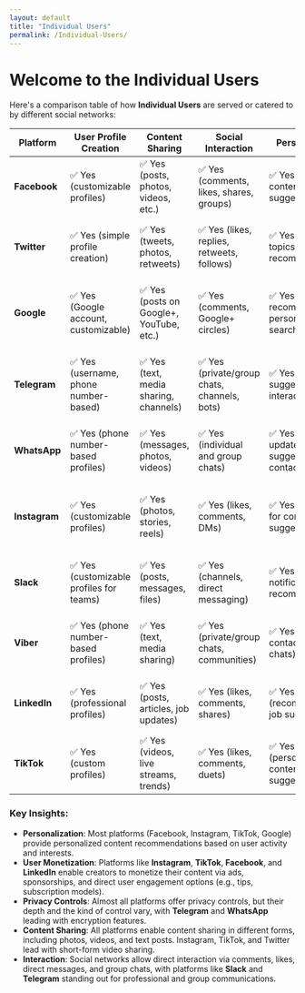 ```yaml
---
layout: default
title: "Individual Users"
permalink: /Individual-Users/
---
```


# Welcome to the Individual Users

Here's a comparison table of how **Individual Users** are served or catered to by different social networks:

| **Platform**    | **User Profile Creation** | **Content Sharing** | **Social Interaction** | **Personalization** | **Privacy Controls** | **User Monetization** | **User Engagement** | **Access to Features** |
|-----------------|---------------------------|----------------------|------------------------|---------------------|----------------------|-----------------------|----------------------|------------------------|
| **Facebook**    | ✅ Yes (customizable profiles) | ✅ Yes (posts, photos, videos, etc.) | ✅ Yes (comments, likes, shares, groups) | ✅ Yes (targeted content, friend suggestions) | ✅ Yes (privacy settings for posts, data) | ✅ Yes (ad preferences, content creation) | ✅ Yes (messaging, reactions, notifications) | ✅ Yes (advanced features with premium access) |
| **Twitter**     | ✅ Yes (simple profile creation) | ✅ Yes (tweets, photos, retweets) | ✅ Yes (likes, replies, retweets, follows) | ✅ Yes (trending topics, recommendations) | ✅ Yes (privacy controls for tweets, followers) | ✅ Yes (promoted content, tips) | ✅ Yes (direct messages, trending hashtags) | ✅ Yes (premium Twitter Blue access) |
| **Google**      | ✅ Yes (Google account, customizable) | ✅ Yes (posts on Google+, YouTube, etc.) | ✅ Yes (comments, Google+ circles) | ✅ Yes (content recommendations, personalized search) | ✅ Yes (account privacy settings, data) | ✅ Yes (YouTube ads, premium subscriptions) | ✅ Yes (messaging, app integration) | ✅ Yes (Google services access, YouTube Premium) |
| **Telegram**    | ✅ Yes (username, phone number-based) | ✅ Yes (text, media sharing, channels) | ✅ Yes (private/group chats, channels, bots) | ✅ Yes (group suggestions, bot interactions) | ✅ Yes (end-to-end encryption, group privacy) | ❌ No direct user monetization features | ✅ Yes (custom emojis, stickers, bots) | ✅ Yes (paid Telegram Premium features) |
| **WhatsApp**    | ✅ Yes (phone number-based profiles) | ✅ Yes (messages, photos, videos) | ✅ Yes (individual and group chats) | ✅ Yes (status updates, suggested contacts) | ✅ Yes (privacy settings, message encryption) | ❌ No direct user monetization features | ✅ Yes (reactions, stickers, voice messages) | ✅ Yes (voice and video calling features) |
| **Instagram**   | ✅ Yes (customizable profiles) | ✅ Yes (photos, stories, reels) | ✅ Yes (likes, comments, DMs) | ✅ Yes (algorithms for content suggestions) | ✅ Yes (content privacy settings, account control) | ✅ Yes (ads on content, influencer partnerships) | ✅ Yes (reactions, mentions, collaboration) | ✅ Yes (Instagram Premium features for creators) |
| **Slack**       | ✅ Yes (customizable profiles for teams) | ✅ Yes (posts, messages, files) | ✅ Yes (channels, direct messaging) | ✅ Yes (custom notifications, recommendations) | ✅ Yes (workspace privacy, data control) | ❌ No direct user monetization features | ✅ Yes (message reactions, integrations) | ✅ Yes (Slack Premium for team collaboration) |
| **Viber**       | ✅ Yes (phone number-based profiles) | ✅ Yes (text, media sharing) | ✅ Yes (private/group chats, communities) | ✅ Yes (suggested contacts, public chats) | ✅ Yes (message encryption, block features) | ❌ No direct user monetization features | ✅ Yes (stickers, voice messages, reactions) | ✅ Yes (Viber Out calling, premium features) |
| **LinkedIn**    | ✅ Yes (professional profiles) | ✅ Yes (posts, articles, job updates) | ✅ Yes (likes, comments, shares) | ✅ Yes (recommendations, job suggestions) | ✅ Yes (profile visibility settings, privacy) | ✅ Yes (LinkedIn Premium, job insights) | ✅ Yes (message integrations, notifications) | ✅ Yes (LinkedIn Learning, premium tools) |
| **TikTok**      | ✅ Yes (custom profiles) | ✅ Yes (videos, live streams, trends) | ✅ Yes (likes, comments, duets) | ✅ Yes (personalized feed, content suggestions) | ✅ Yes (content privacy, account control) | ✅ Yes (creator fund, brand partnerships) | ✅ Yes (live streaming, challenges, collaborations) | ✅ Yes (TikTok for Business, TikTok Premium) |

### Key Insights:
- **Personalization**: Most platforms (Facebook, Instagram, TikTok, Google) provide personalized content recommendations based on user activity and interests.
- **User Monetization**: Platforms like **Instagram**, **TikTok**, **Facebook**, and **LinkedIn** enable creators to monetize their content via ads, sponsorships, and direct user engagement options (e.g., tips, subscription models).
- **Privacy Controls**: Almost all platforms offer privacy controls, but their depth and the kind of control vary, with **Telegram** and **WhatsApp** leading with encryption features.
- **Content Sharing**: All platforms enable content sharing in different forms, including photos, videos, and text posts. Instagram, TikTok, and Twitter lead with short-form video sharing.
- **Interaction**: Social networks allow direct interaction via comments, likes, direct messages, and group chats, with platforms like **Slack** and **Telegram** standing out for professional and group communications.

